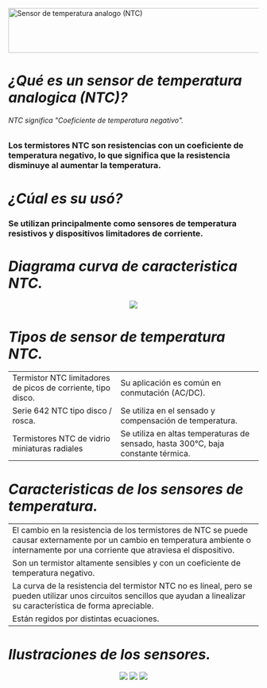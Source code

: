 <a href="https://cooltext.com"><img src="https://images.cooltext.com/5620306.png" width="1372" height="90" alt="Sensor de temperatura analogo (NTC)" /></a>
<br />

# *¿Qué es un sensor de temperatura analogica (NTC)?*
###### NTC significa "Coeficiente de temperatura negativo".
### Los termistores NTC son resistencias con un coeficiente de temperatura negativo, lo que significa que la resistencia disminuye al aumentar la temperatura. 

# *¿Cúal es su usó?*
### Se utilizan principalmente como sensores de temperatura resistivos y dispositivos limitadores de corriente. 

# *Diagrama curva de caracteristica NTC.*
<p align="center">
  <img src="https://user-images.githubusercontent.com/99372301/191318620-1b232bc7-81de-4d05-a10c-3a7c90576425.png">
</p>


# *Tipos de sensor de temperatura NTC.*

<table class="tg">
<tbody>
  <tr>
    <td class="tg-0pky">Termistor NTC limitadores de picos de corriente, tipo disco.</td>
    <td class="tg-0pky">Su aplicación es común en conmutación (AC/DC).</td>
  </tr>
  <tr>
    <td class="tg-0pky">Serie 642 NTC tipo disco / rosca.</td>
    <td class="tg-0pky">Se utiliza en el sensado y compensación de temperatura.</td>
  </tr>
  <tr>
    <td class="tg-0pky">Termistores NTC de vidrio miniaturas radiales</td>
    <td class="tg-0pky">Se utiliza en altas temperaturas de sensado, hasta 300°C, baja constante térmica.</td>
  </tr>
</tbody>
</table>

# *Caracteristicas de los sensores de temperatura.*
<table class="tg">
<tbody>
  <tr>
    <td class="tg-0pky">El cambio en la resistencia de los termistores de NTC se puede causar externamente por un cambio en temperatura ambiente o internamente por una corriente que atraviesa el dispositivo.</td>
  </tr>
    <tr>
    <td class="tg-0pky">Son un termistor altamente sensibles y con un coeficiente de temperatura negativo.</td>
  </tr>
  <tr>
    <td class="tg-0pky">La curva de la resistencia del termistor NTC no es lineal, pero se pueden utilizar unos circuitos sencillos que ayudan a linealizar su característica de forma apreciable.</td>
  </tr>
  <tr>
    <td class="tg-0pky">Están regidos por distintas ecuaciones.</td>
  </tr>
  
</tbody>
</table>

# *Ilustraciones de los sensores.*

<p align="center">
  <img src="https://user-images.githubusercontent.com/99372301/191334008-6b555b9e-d62f-4258-860d-011fc2b86fc5.png">
  <img src="https://user-images.githubusercontent.com/99372301/191330190-7202423c-9890-42b2-ad0f-78e65698d8db.png">
  <img src="https://user-images.githubusercontent.com/99372301/191330226-58a87d3e-98a3-468a-8c89-7811b2b56c57.png">
</p>

